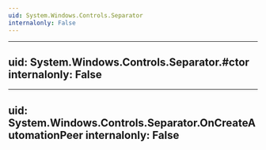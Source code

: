 ```yaml
---
uid: System.Windows.Controls.Separator
internalonly: False
---
```


---
uid: System.Windows.Controls.Separator.#ctor
internalonly: False
---

---
uid: System.Windows.Controls.Separator.OnCreateAutomationPeer
internalonly: False
---
